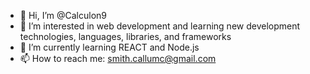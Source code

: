 - 👋 Hi, I’m @Calculon9
- 👀 I’m interested in web development and learning new development technologies, languages, libraries, and frameworks
- 🌱 I’m currently learning REACT and Node.js
- 📫 How to reach me: smith.callumc@gmail.com

<!---
Calculon9/Calculon9 is a ✨ special ✨ repository because its `README.md` (this file) appears on your GitHub profile.
You can click the Preview link to take a look at your changes.
--->
